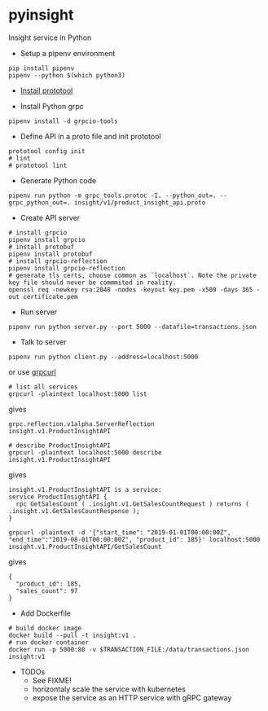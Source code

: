 # pyinsight

Insight service in Python

* Setup a pipenv environment

```shell
pip install pipenv
pipenv --python $(which python3)
```

* [Install prototool](https://github.com/uber/prototool#installation)

* Install Python grpc

```shell
pipenv install -d grpcio-tools
```

* Define API in a proto file and init prototool

```shell
prototool config init
# lint
# prototool lint
```

* Generate Python code

```shell
pipenv run python -m grpc_tools.protoc -I. --python_out=. --grpc_python_out=. insight/v1/product_insight_api.proto
```

* Create API server

```shell
# install grpcio
pipenv install grpcio
# install protobuf
pipenv install protobuf
# install grpcio-reflection
pipenv install grpcio-reflection
# generate tls certs, choose common as `localhost`. Note the private key file should never be commmited in reality.
openssl req -newkey rsa:2048 -nodes -keyout key.pem -x509 -days 365 -out certificate.pem
```

* Run server

```shell
pipenv run python server.py --port 5000 --datafile=transactions.json
```

* Talk to server

```shell
pipenv run python client.py --address=localhost:5000
```

or use [grpcurl](https://github.com/fullstorydev/grpcurl#installation)

```shell
# list all services
grpcurl -plaintext localhost:5000 list
```

gives

```text
grpc.reflection.v1alpha.ServerReflection
insight.v1.ProductInsightAPI
```

```shell
# describe ProductInsightAPI
grpcurl -plaintext localhost:5000 describe insight.v1.ProductInsightAPI
```

gives

```text
insight.v1.ProductInsightAPI is a service:
service ProductInsightAPI {
  rpc GetSalesCount ( .insight.v1.GetSalesCountRequest ) returns ( .insight.v1.GetSalesCountResponse );
}
```

```shell
grpcurl -plaintext -d '{"start_time": "2019-01-01T00:00:00Z", "end_time":"2019-08-01T00:00:00Z", "product_id": 185}' localhost:5000 insight.v1.ProductInsightAPI/GetSalesCount
```

gives

```text
{
  "product_id": 185,
  "sales_count": 97
}
```

* Add Dockerfile

```shell
# build docker image
docker build --pull -t insight:v1 .
# run docker container
docker run -p 5000:80 -v $TRANSACTION_FILE:/data/transactions.json insight:v1
```

* TODOs
  * See FIXME!
  * horizontaly scale the service with kubernetes
  * expose the service as an HTTP service with gRPC gateway
